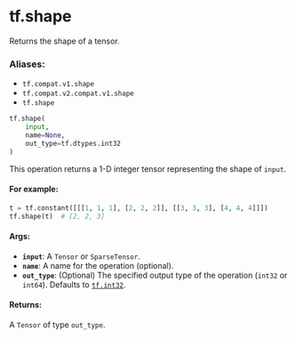 <div itemscope itemtype="http://developers.google.com/ReferenceObject">
<meta itemprop="name" content="tf.shape" />
<meta itemprop="path" content="Stable" />
</div>

# tf.shape

Returns the shape of a tensor.

### Aliases:

* `tf.compat.v1.shape`
* `tf.compat.v2.compat.v1.shape`
* `tf.shape`

``` python
tf.shape(
    input,
    name=None,
    out_type=tf.dtypes.int32
)
```

<!-- Placeholder for "Used in" -->

This operation returns a 1-D integer tensor representing the shape of `input`.

#### For example:



```python
t = tf.constant([[[1, 1, 1], [2, 2, 2]], [[3, 3, 3], [4, 4, 4]]])
tf.shape(t)  # [2, 2, 3]
```

#### Args:


* <b>`input`</b>: A `Tensor` or `SparseTensor`.
* <b>`name`</b>: A name for the operation (optional).
* <b>`out_type`</b>: (Optional) The specified output type of the operation (`int32` or
  `int64`). Defaults to <a href="../tf.md#int32"><code>tf.int32</code></a>.


#### Returns:

A `Tensor` of type `out_type`.
